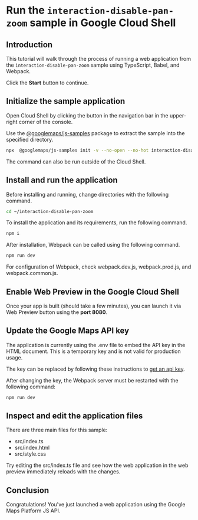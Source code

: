 # Run the `interaction-disable-pan-zoom` sample in Google Cloud Shell

<walkthrough-tutorial-duration duration="10"/>

## Introduction

This tutorial will walk through the process of running a web application from
the `interaction-disable-pan-zoom` sample using TypeScript, Babel, and Webpack.

Click the **Start** button to continue.

## Initialize the sample application

Open Cloud Shell by clicking the
<walkthrough-cloud-shell-icon></walkthrough-cloud-shell-icon> button in the
navigation bar in the upper-right corner of the console.

Use the [@googlemaps/js-samples](https://www.npmjs.com/package/@googlemaps/js-samples) package to 
extract the sample into the specified directory.

```bash
npx  @googlemaps/js-samples init -v --no-open --no-hot interaction-disable-pan-zoom ~/interaction-disable-pan-zoom
```

The command can also be run outside of the Cloud Shell.

## Install and run the application

Before installing and running, change directories with the following command.

```bash
cd ~/interaction-disable-pan-zoom
```

To install the application and its requirements, run the following command.

```bash
npm i
```

After installation, Webpack can be called using the following command.

```bash
npm run dev
```

For configuration of Webpack, check
<walkthrough-editor-open-file filePath="interaction-disable-pan-zoom/webpack.dev.js">webpack.dev.js</walkthrough-editor-open-file>,
<walkthrough-editor-open-file filePath="interaction-disable-pan-zoom/webpack.prod.js">webpack.prod.js</walkthrough-editor-open-file>,
and
<walkthrough-editor-open-file filePath="interaction-disable-pan-zoom/webpack.common.js">webpack.common.js</walkthrough-editor-open-file>.

## Enable Web Preview in the Google Cloud Shell

Once your app is built (should take a few minutes), you can launch it via
<walkthrough-spotlight-pointer target="cloudshell" spotlightId="devshell-web-preview-button">Web
Preview button</walkthrough-spotlight-pointer> using the **port 8080**.

## Update the Google Maps API key

The application is currently using the
<walkthrough-editor-open-file filePath="interaction-disable-pan-zoom/.env">.env</walkthrough-editor-open-file>
file to embed the API key in the HTML document. This is a temporary key and is
not valid for production usage.

The key can be replaced by following these instructions to
[get an api key](https://developers.google.com/maps/documentation/javascript/get-api-key).

After changing the key, the Webpack server must be restarted with the following
command:

```bash
npm run dev
```

## Inspect and edit the application files

There are three main files for this sample:

*   <walkthrough-editor-open-file filePath="interaction-disable-pan-zoom/src/index.ts">src/index.ts</walkthrough-editor-open-file>
*   <walkthrough-editor-open-file filePath="interaction-disable-pan-zoom/src/index.html">src/index.html</walkthrough-editor-open-file>
*   <walkthrough-editor-open-file filePath="interaction-disable-pan-zoom/src/style.css">src/style.css</walkthrough-editor-open-file>

Try editing the <walkthrough-editor-open-file filePath="interaction-disable-pan-zoom/src/index.ts">src/index.ts</walkthrough-editor-open-file> file and see how the web application in the web preview immediately reloads with the changes.

## Conclusion

<walkthrough-conclusion-trophy></walkthrough-conclusion-trophy>

Congratulations! You've just launched a web application using the Google Maps
Platform JS API.

